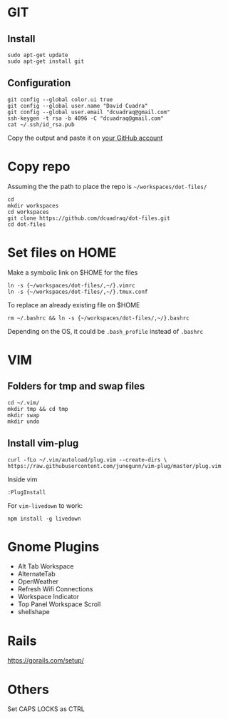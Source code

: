 # GIT
## Install
```shell
sudo apt-get update
sudo apt-get install git
```
## Configuration
```shell
git config --global color.ui true
git config --global user.name "David Cuadra"
git config --global user.email "dcuadraq@gmail.com"
ssh-keygen -t rsa -b 4096 -C "dcuadraq@gmail.com"
cat ~/.ssh/id_rsa.pub
```
Copy the output and paste it on [your GitHub account](https://github.com/settings/keys)

# Copy repo

Assuming the the path to place the repo is `~/workspaces/dot-files/`

```shell
cd 
mkdir workspaces
cd workspaces
git clone https://github.com/dcuadraq/dot-files.git
cd dot-files
```

# Set files on HOME

Make a symbolic link on $HOME for the files
```shell
ln -s {~/workspaces/dot-files/,~/}.vimrc
ln -s {~/workspaces/dot-files/,~/}.tmux.conf
```
To replace an already existing file on $HOME
```shell
rm ~/.bashrc && ln -s {~/workspaces/dot-files/,~/}.bashrc
```
Depending on the OS, it could be `.bash_profile` instead of `.bashrc`

# VIM
## Folders for tmp and swap files
```shell
cd ~/.vim/
mkdir tmp && cd tmp
mkdir swap
mkdir undo
```

## Install vim-plug
`curl -fLo ~/.vim/autoload/plug.vim --create-dirs \
    https://raw.githubusercontent.com/junegunn/vim-plug/master/plug.vim`

Inside vim
```vim
:PlugInstall
```

For `vim-livedown` to work:
```
npm install -g livedown
```

# Gnome Plugins
* Alt Tab Workspace
* AlternateTab
* OpenWeather
* Refresh Wifi Connections
* Workspace Indicator
* Top Panel Workspace Scroll
* shellshape

# Rails
https://gorails.com/setup/

# Others
Set CAPS LOCKS as CTRL
